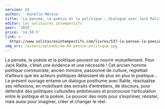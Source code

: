 ```yaml
---
version: 84
author: ' Karelle Ménine'
title: 'La pensée, la poésie et la politique : dialogue avec Jack Ralite'
editor: Les solitaires intempestifs
year: '2015'
price: '14,50 €'
link: >-
  https://www.solitairesintempestifs.com/livres/537-la-pensee-la-poesie-et-le-politique-dialogue-avec-jack-ralite-9782846814317.html
img_src: /assets/uploads/am-84-poesie-politique.jpg
---
```

La pensée, la poésie et la politique peuvent se nourrir mutuellement. Pour Jack Ralite, c’était une évidence et une nécessité ! Cet ancien homme politique communiste, ancien ministre, passionné de culture, regrettait d’ailleurs que les acteurs politiques délaissent de plus en plus le poétique… Le présent ouvrage entame un dialogue posthume avec Ralite, réactualise ses réflexions, en mobilisant des extraits d’entretiens, de discours, pour défendre des politiques culturelles ambitieuses et promouvoir l’articulation entre le politique et la poésie. Le pouvoir des mots pour s’exprimer, résister, mais aussi pour imaginer, créer et changer le réel.
